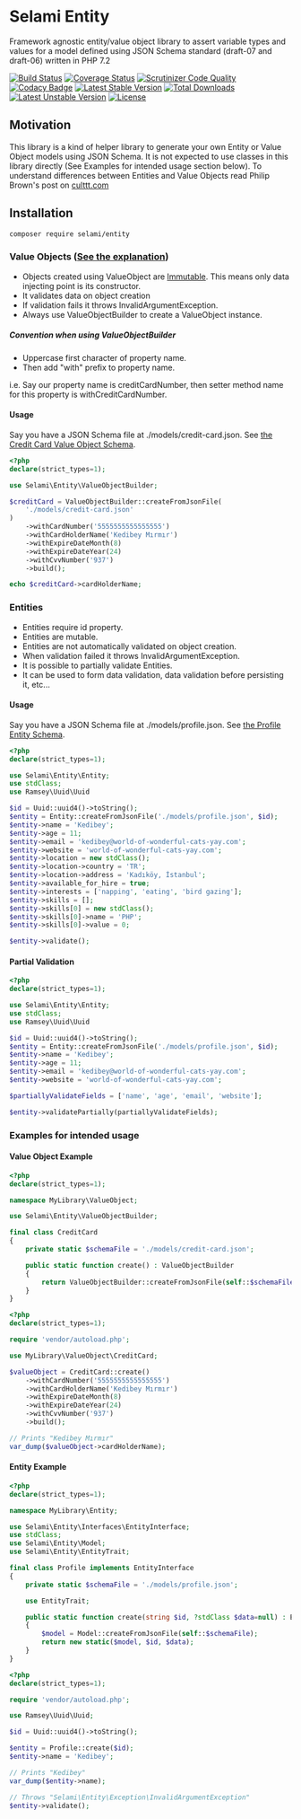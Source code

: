 # Selami Entity

Framework agnostic entity/value object library to assert variable types and values for a model defined using JSON Schema standard (draft-07 and draft-06) written in PHP 7.2

[![Build Status](https://api.travis-ci.org/selamiphp/entity.svg?branch=master)](https://travis-ci.org/selamiphp/entity) [![Coverage Status](https://coveralls.io/repos/github/selamiphp/entity/badge.svg?branch=master)](https://coveralls.io/github/selamiphp/entity?branch=master) [![Scrutinizer Code Quality](https://scrutinizer-ci.com/g/selamiphp/entity/badges/quality-score.png?b=master)](https://scrutinizer-ci.com/g/selamiphp/entity/) [![Codacy Badge](https://api.codacy.com/project/badge/Grade/d564565dbc754376a9d022731ec1af75)](https://www.codacy.com/app/mehmet/entity?utm_source=github.com&amp;utm_medium=referral&amp;utm_content=selamiphp/entity&amp;utm_campaign=Badge_Grade) [![Latest Stable Version](https://poser.pugx.org/selami/entity/v/stable)](https://packagist.org/packages/selami/entity) [![Total Downloads](https://poser.pugx.org/selami/entity/downloads)](https://packagist.org/packages/selami/entity) [![Latest Unstable Version](https://poser.pugx.org/selami/entity/v/unstable)](https://packagist.org/packages/selami/entity) [![License](https://poser.pugx.org/selami/entity/license)](https://packagist.org/packages/selami/entity)


## Motivation

This library is a kind of helper library to generate your own Entity or Value Object models using JSON Schema. It is not expected to use classes in this library directly (See Examples for intended usage section below). To understand differences between Entities and Value Objects read Philip Brown's post on [culttt.com](https://www.culttt.com/2014/04/30/difference-entities-value-objects/)


## Installation 

```bash
composer require selami/entity
```


### Value Objects ([See the explanation](https://martinfowler.com/bliki/ValueObject.html))

- Objects created using ValueObject are [Immutable](https://en.wikipedia.org/wiki/Immutable_object). This means only data injecting point is its constructor. 
- It validates data on object creation
- If validation fails it throws InvalidArgumentException.
- Always use ValueObjectBuilder to create a ValueObject instance. 


##### Convention when using ValueObjectBuilder

- Uppercase first character of property name.
- Then add "with" prefix to property name.

i.e. Say our property name is creditCardNumber, then setter method name for this property is withCreditCardNumber.

#### Usage

Say you have a JSON Schema file at ./models/credit-card.json. See [the Credit Card Value Object Schema](https://github.com/selamiphp/entity/blob/master/tests/resources/test-schema-credit-card-value-object.json). 


```php
<?php
declare(strict_types=1);

use Selami\Entity\ValueObjectBuilder;

$creditCard = ValueObjectBuilder::createFromJsonFile(
	'./models/credit-card.json'
)
	->withCardNumber('5555555555555555')
	->withCardHolderName('Kedibey Mırmır')
	->withExpireDateMonth(8)
	->withExpireDateYear(24)
	->withCvvNumber('937')
	->build();

echo $creditCard->cardHolderName;

```

### Entities

- Entities require id property.
- Entities are mutable.
- Entities are not automatically validated on object creation.
- When validation failed it throws InvalidArgumentException.
- It is possible to partially validate Entities.
- It can be used to form data validation, data validation before persisting it, etc...

#### Usage

Say you have a JSON Schema file at ./models/profile.json. See [the Profile Entity Schema](https://github.com/selamiphp/entity/blob/master/tests/resources/test-schema-value-object.json).

```php
<?php
declare(strict_types=1);

use Selami\Entity\Entity;
use stdClass;
use Ramsey\Uuid\Uuid

$id = Uuid::uuid4()->toString();
$entity = Entity::createFromJsonFile('./models/profile.json', $id);
$entity->name = 'Kedibey';
$entity->age = 11;
$entity->email = 'kedibey@world-of-wonderful-cats-yay.com';
$entity->website = 'world-of-wonderful-cats-yay.com';
$entity->location = new stdClass();
$entity->location->country = 'TR';
$entity->location->address = 'Kadıköy, İstanbul';
$entity->available_for_hire = true;
$entity->interests = ['napping', 'eating', 'bird gazing'];
$entity->skills = [];
$entity->skills[0] = new stdClass();
$entity->skills[0]->name = 'PHP';
$entity->skills[0]->value = 0;

$entity->validate();
```

#### Partial Validation

```php
<?php
declare(strict_types=1);

use Selami\Entity\Entity;
use stdClass;
use Ramsey\Uuid\Uuid

$id = Uuid::uuid4()->toString();
$entity = Entity::createFromJsonFile('./models/profile.json', $id);
$entity->name = 'Kedibey';
$entity->age = 11;
$entity->email = 'kedibey@world-of-wonderful-cats-yay.com';
$entity->website = 'world-of-wonderful-cats-yay.com';

$partiallyValidateFields = ['name', 'age', 'email', 'website'];

$entity->validatePartially(partiallyValidateFields);
```


### Examples for intended usage

#### Value Object Example

```php
<?php
declare(strict_types=1);

namespace MyLibrary\ValueObject;

use Selami\Entity\ValueObjectBuilder;

final class CreditCard
{
    private static $schemaFile = './models/credit-card.json';

    public static function create() : ValueObjectBuilder
    {
        return ValueObjectBuilder::createFromJsonFile(self::$schemaFile);
    }
}
```

```php
<?php
declare(strict_types=1);

require 'vendor/autoload.php';

use MyLibrary\ValueObject\CreditCard;

$valueObject = CreditCard::create()
    ->withCardNumber('5555555555555555')
    ->withCardHolderName('Kedibey Mırmır')
    ->withExpireDateMonth(8)
    ->withExpireDateYear(24)
    ->withCvvNumber('937')
    ->build();

// Prints "Kedibey Mırmır"
var_dump($valueObject->cardHolderName);
```


#### Entity Example

```php
<?php
declare(strict_types=1);

namespace MyLibrary\Entity;

use Selami\Entity\Interfaces\EntityInterface;
use stdClass;
use Selami\Entity\Model;
use Selami\Entity\EntityTrait;

final class Profile implements EntityInterface
{
	private static $schemaFile = './models/profile.json';

	use EntityTrait;

	public static function create(string $id, ?stdClass $data=null) : EntityInterface
	{
		$model = Model::createFromJsonFile(self::$schemaFile);
		return new static($model, $id, $data);
	}
}

```

```php
<?php
declare(strict_types=1);

require 'vendor/autoload.php';

use Ramsey\Uuid\Uuid;

$id = Uuid::uuid4()->toString();

$entity = Profile::create($id);
$entity->name = 'Kedibey';

// Prints "Kedibey"
var_dump($entity->name);

// Throws "Selami\Entity\Exception\InvalidArgumentException"
$entity->validate();
